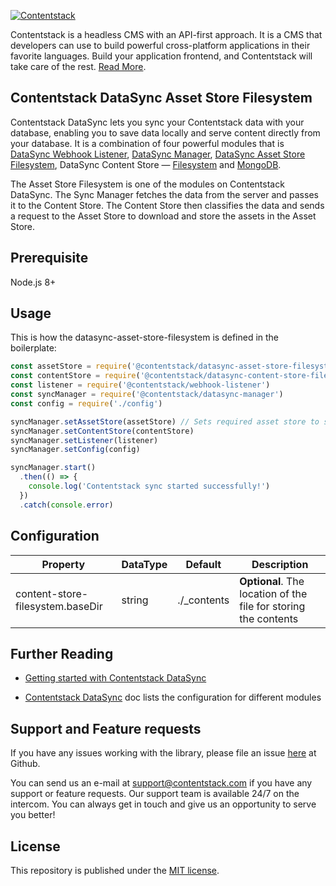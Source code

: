 [![Contentstack](https://www.contentstack.com/docs/static/images/contentstack.png)](https://www.contentstack.com/)

Contentstack is a headless CMS with an API-first approach. It is a CMS that developers can use to build powerful cross-platform applications in their favorite languages. Build your application frontend, and Contentstack will take care of the rest. [Read More](https://www.contentstack.com/).


## Contentstack DataSync Asset Store Filesystem

Contentstack DataSync lets you sync your Contentstack data with your database, enabling you to save data locally and serve content directly from your database. It is a combination of four powerful modules that is [DataSync Webhook Listener](https://github.com/contentstack/webhook-listener), [DataSync Manager](https://github.com/contentstack/datasync-manager), [DataSync Asset Store Filesystem](https://github.com/contentstack/datasync-asset-store-filesystem), DataSync Content Store — [Filesystem](https://github.com/contentstack/datasync-content-store-filesystem) and [MongoDB](https://github.com/contentstack/datasync-content-store-mongodb).

The Asset Store Filesystem is one of the modules on Contentstack DataSync. The Sync Manager fetches the data from the server and passes it to the Content Store. The Content Store then classifies the data and sends a request to the Asset Store to download and store the assets in the Asset Store.


## Prerequisite

Node.js 8+


## Usage

This is how the datasync-asset-store-filesystem is defined in the boilerplate:
  
```js
const assetStore = require('@contentstack/datasync-asset-store-filesystem')// <<--
const contentStore = require('@contentstack/datasync-content-store-filesystem')
const listener = require('@contentstack/webhook-listener')
const syncManager = require('@contentstack/datasync-manager')
const config = require('./config')

syncManager.setAssetStore(assetStore) // Sets required asset store to sync manager.
syncManager.setContentStore(contentStore)
syncManager.setListener(listener)
syncManager.setConfig(config)

syncManager.start()
  .then(() => {
    console.log('Contentstack sync started successfully!')
  })
  .catch(console.error)
```


## Configuration

|Property | DataType|Default|Description
|--|--|--|--|
| content-store-filesystem.baseDir|string |./_contents |**Optional**. The location of the file for storing the contents|
 

## Further Reading

-   [Getting started with Contentstack DataSync](https://www.contentstack.com/docs/guide/synchronization/contentstack-datasync)
   
-   [Contentstack DataSync](https://www.contentstack.com/docs/guide/synchronization/contentstack-datasync/configuration-files-for-contentstack-datasync) doc lists the configuration for different modules

   
## Support and Feature requests

If you have any issues working with the library, please file an issue [here](https://github.com/contentstack/datasync-asset-store-filesystem/issues) at Github.

You can send us an e-mail at [support@contentstack.com](mailto:support@contentstack.com) if you have any support or feature requests. Our support team is available 24/7 on the intercom. You can always get in touch and give us an opportunity to serve you better!


## License

This repository is published under the [MIT license](LICENSE).